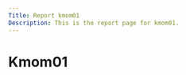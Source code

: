 ```yaml
---
Title: Report kmom01
Description: This is the report page for kmom01.
---
```


Kmom01
==========================
